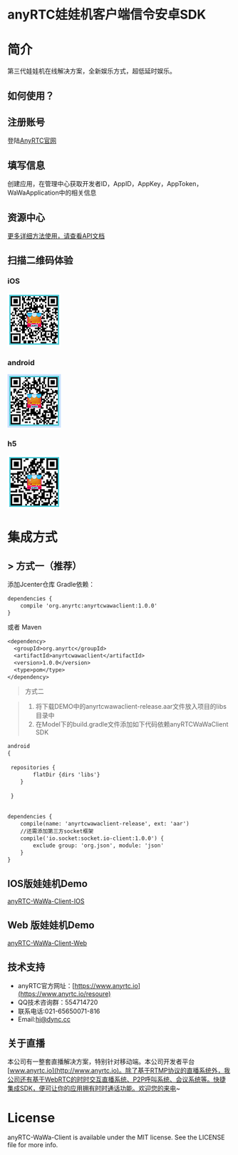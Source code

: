# anyRTC娃娃机客户端信令安卓SDK

# 简介
第三代娃娃机在线解决方案，全新娱乐方式，超低延时娱乐。</br>

## 如何使用？

## 注册账号
登陆[AnyRTC官网](https://www.anyrtc.io/)

## 填写信息
创建应用，在管理中心获取开发者ID，AppID，AppKey，AppToken，WaWaApplication中的相关信息


## 资源中心
[更多详细方法使用，请查看API文档](https://www.anyrtc.io/resoure)


## 扫描二维码体验

### iOS
![image](https://github.com/AnyRTC/anyRTC-WaWa-Client-iOS/blob/master/anyRTC_WaWaji_iOS.png)
### android
![image](https://github.com/AnyRTC/anyRTC-WaWa-Client-iOS/blob/master/anyRTC_WaWaji_android.png)
### h5
![image](https://github.com/AnyRTC/anyRTC-WaWa-Client-iOS/blob/master/anyRTC_WaWaji_h5.png)

# 集成方式

## > 方式一（推荐）

添加Jcenter仓库 Gradle依赖：

```
dependencies {
    compile 'org.anyrtc:anyrtcwawaclient:1.0.0'
}
```

或者 Maven
```
<dependency>
  <groupId>org.anyrtc</groupId>
  <artifactId>anyrtcwawaclient</artifactId>
  <version>1.0.0</version>
  <type>pom</type>
</dependency>
```

> 方式二



>1. 将下载DEMO中的anyrtcwawaclient-release.aar文件放入项目的libs目录中
>2. 在Model下的build.gradle文件添加如下代码依赖anyRTCWaWaClient SDK

```
android
{

 repositories {
        flatDir {dirs 'libs'}
    }
    
 }
    
```
```
dependencies {
    compile(name: 'anyrtcwawaclient-release', ext: 'aar')
    //还需添加第三方socket框架
    compile('io.socket:socket.io-client:1.0.0') {
        exclude group: 'org.json', module: 'json'
    }
}
```


## IOS版娃娃机Demo
[anyRTC-WaWa-Client-IOS](https://github.com/AnyRTC/anyRTC-WaWa-Client-iOS)
## Web 版娃娃机Demo
[anyRTC-WaWa-Client-Web](https://github.com/AnyRTC/anyRTC-WaWa-Client-Web)


## 技术支持 
- anyRTC官方网址：[https://www.anyrtc.io](https://www.anyrtc.io/resoure)
- QQ技术咨询群：554714720
- 联系电话:021-65650071-816
- Email:hi@dync.cc
## 关于直播
本公司有一整套直播解决方案，特别针对移动端。本公司开发者平台[www.anyrtc.io](http://www.anyrtc.io)。除了基于RTMP协议的直播系统外，我公司还有基于WebRTC的时时交互直播系统、P2P呼叫系统、会议系统等。快捷集成SDK，便可让你的应用拥有时时通话功能。欢迎您的来电~
# License

anyRTC-WaWa-Client is available under the MIT license. See the LICENSE file for more info.
